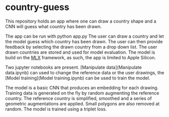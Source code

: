 # country-guess
This repository holds an app where one can draw a country shape and a CNN will guess what country has been drawn.

The app can be run with python app.py
The user can draw a country and let the model guess which country has been drawn. The user can then provide feedback by selecting the drawn country from a drop down list. The user drawn countries are stored and used for model evaluation. The model is build on the [MLX](https://ml-explore.github.io/mlx/build/html/index.html) framework, as such, the app is limited to Apple Silicon.

Two jupyter notebooks are present. [Manipulate data](Manipulate data.ipynb) can used to change the reference data or the user drawings, the [Model training](Model training.ipynb) can be used to train the model.

The model is a basic CNN that produces an embedding for each drawing. Training data is generated on the fly by random augmenting the reference country. The reference country is simplified, smoothed and a series of geometric augmentations are applied. Small polygons are also removed at random. The model is trained using a triplet loss. 
